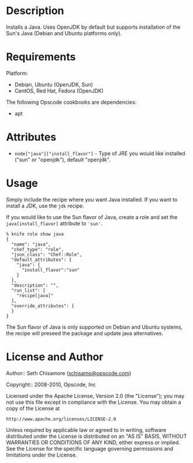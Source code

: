 Description
===========

Installs a Java. Uses OpenJDK by default but supports installation of the Sun's Java (Debian and Ubuntu platforms only).

Requirements
============

Platform: 

* Debian, Ubuntu (OpenJDK, Sun)
* CentOS, Red Hat, Fedora (OpenJDK)

The following Opscode cookbooks are dependencies:

* apt

Attributes
==========

* `node["java"]["install_flavor"]` - Type of JRE you would like installed ("sun" or "openjdk"), default "openjdk".

Usage
=====

Simply include the recipe where you want Java installed. If you want to install a JDK, use the `jdk` recipe.

If you would like to use the Sun flavor of Java, create a role and set the `java[install_flavor]` attribute to `'sun'`.  

    % knife role show java
    {
      "name": "java",
      "chef_type": "role",
      "json_class": "Chef::Role",
      "default_attributes": {
        "java": {
          "install_flavor":"sun"
        }
      },
      "description": "",
      "run_list": [
        "recipe[java]"
      ],
      "override_attributes": {
      }
    }

The Sun flavor of Java is only supported on Debian and Ubuntu systems, the recipe will preseed the package and update java alternatives.

License and Author
==================

Author:: Seth Chisamore (<schisamo@opscode.com>)

Copyright:: 2008-2010, Opscode, Inc

Licensed under the Apache License, Version 2.0 (the "License");
you may not use this file except in compliance with the License.
You may obtain a copy of the License at

    http://www.apache.org/licenses/LICENSE-2.0

Unless required by applicable law or agreed to in writing, software
distributed under the License is distributed on an "AS IS" BASIS,
WITHOUT WARRANTIES OR CONDITIONS OF ANY KIND, either express or implied.
See the License for the specific language governing permissions and
limitations under the License.
